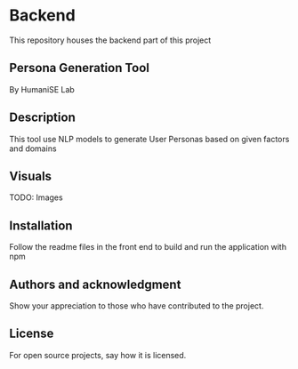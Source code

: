 # Backend
This repository houses the backend part of this project

## Persona Generation Tool
By HumaniSE Lab

## Description
This tool use NLP models to generate User Personas based on given factors and domains

## Visuals
TODO: Images

## Installation
Follow the readme files in the front end to build and run the application with npm

## Authors and acknowledgment
Show your appreciation to those who have contributed to the project.

## License
For open source projects, say how it is licensed.

